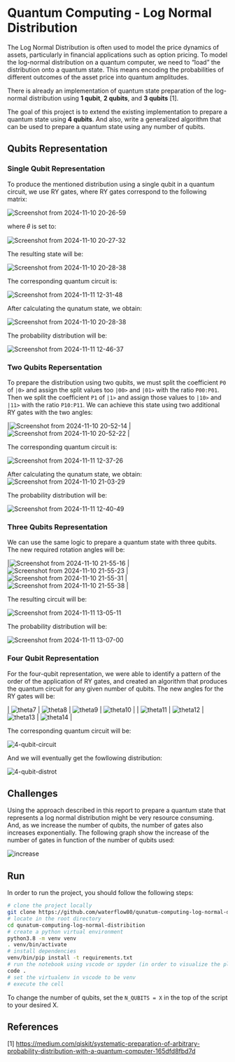 # Quantum Computing - Log Normal Distribution
The Log Normal Distribution is often used to model the price dynamics of assets, particularly in financial applications such as option pricing. To model the log-normal distribution on a quantum computer, we need to “load” the distribution onto a quantum state. This means encoding the probabilities of different outcomes of the asset price into quantum amplitudes.

There is already an implementation of quantum state preparation of the log-normal distribution using **1 qubit**, **2 qubits**, and **3 qubits** [1]. 

The goal of this project is to extend the existing implementation to prepare a quantum state using **4 qubits**. And also, write a generalized algorithm that can be used to prepare a quantum state using any number of qubits.

## Qubits Representation
### Single Qubit Representation
To produce the mentioned distribution using a single qubit in a quantum circuit, we use RY gates, where RY gates correspond to the following matrix:

![Screenshot from 2024-11-10 20-26-59](https://github.com/user-attachments/assets/bffc6241-9c22-4d06-9e68-c472ef488f31)

where 𝜃 is set to:

![Screenshot from 2024-11-10 20-27-32](https://github.com/user-attachments/assets/9f644fc2-b149-424d-811a-4eafdd68d78f)

The resulting state will be:

![Screenshot from 2024-11-10 20-28-38](https://github.com/user-attachments/assets/12f63af6-6e92-47f8-9ecc-6fb575fac962)

The corresponding quantum circuit is:

![Screenshot from 2024-11-11 12-31-48](https://github.com/user-attachments/assets/bcc03021-3f05-4768-8179-bfb9dde69828)

After calculating the qunatum state, we obtain:

![Screenshot from 2024-11-10 20-28-38](https://github.com/user-attachments/assets/28a4897d-2a52-4c7c-a335-18be7a93c701)

The probability distribution will be:

![Screenshot from 2024-11-11 12-46-37](https://github.com/user-attachments/assets/0b127b62-dd5a-4377-9d39-f84a7c3adc07)


### Two Qubits Repersentation
To prepare the distribution using two qubits, we must split the coefficient `P0` of `|0>` and assign the split values too `|00>` and `|01>` with the ratio `P00:P01`. Then we split the coefficient `P1` of `|1>` and assign those values to `|10>` and `|11>` with the ratio `P10:P11`. We can achieve this state using two additional RY gates with the two angles:

|![Screenshot from 2024-11-10 20-52-14](https://github.com/user-attachments/assets/e502b977-7668-4814-aca4-d974614d5a80) | ![Screenshot from 2024-11-10 20-52-22](https://github.com/user-attachments/assets/e4f10ff2-f7a3-4132-ae39-608d05ac094b) |

The corresponding quantum circuit is:

![Screenshot from 2024-11-11 12-37-26](https://github.com/user-attachments/assets/ff071359-bd66-44b5-888a-cede3c989a2e)

After calculating the qunatum state, we obtain:
![Screenshot from 2024-11-10 21-03-29](https://github.com/user-attachments/assets/5ace7527-c08b-4106-b484-b1d9cca70c4c)

The probability distribution will be:

![Screenshot from 2024-11-11 12-40-49](https://github.com/user-attachments/assets/28e66c04-9820-47c9-a5e8-d60b4afcfd65)


### Three Qubits Representation
We can use the same logic to prepare a quantum state with three qubits. The new required rotation angles will be: 

|![Screenshot from 2024-11-10 21-55-16](https://github.com/user-attachments/assets/9df0d5cd-afe1-4d8c-83e3-1d9b1efacedc)
 | ![Screenshot from 2024-11-10 21-55-23](https://github.com/user-attachments/assets/7f95e4a1-f7a2-42d5-9e19-e48765b82ffa)
 | ![Screenshot from 2024-11-10 21-55-31](https://github.com/user-attachments/assets/4cd072b9-76a1-4fee-aeb6-6613d1a56b3a)
 |  ![Screenshot from 2024-11-10 21-55-38](https://github.com/user-attachments/assets/61dd0c2b-31af-4f39-9170-2bd995919b75)
|

The resulting circuit will be:

![Screenshot from 2024-11-11 13-05-11](https://github.com/user-attachments/assets/7d1c6433-388b-4254-917d-0304978f05a1)

The probability distribution will be:

![Screenshot from 2024-11-11 13-07-00](https://github.com/user-attachments/assets/b8a75eaa-9edf-4008-ba10-08c651555a60)


### Four Qubit Representation
For the four-qubit representation, we were able to identify a pattern of the order of the application of RY gates, and created an algorithm that produces the quantum circuit for any given number of qubits. 
The new angles for the RY gates will be:

 | ![theta7](https://github.com/user-attachments/assets/223b0404-df09-4e32-8b1d-363f6f23e011)
 | ![theta8](https://github.com/user-attachments/assets/0f1f3cee-8547-4a2e-90bb-3691ea59f0da)
 | ![theta9](https://github.com/user-attachments/assets/f00e24cb-e4db-47b3-975e-49def5e222f3)
 | ![theta10](https://github.com/user-attachments/assets/50c363d4-632d-47e0-b686-55efdad0f5ea)
|
| ![theta11](https://github.com/user-attachments/assets/40aee67e-4051-4971-a729-8b4ad9b5997a)
 | ![theta12](https://github.com/user-attachments/assets/6f181f22-a2e8-4870-a683-8f021fd7c407)
 | ![theta13](https://github.com/user-attachments/assets/9e069aaf-63b5-423f-8d48-34168e4df12e)
 | ![theta14](https://github.com/user-attachments/assets/f8e93e34-8841-436f-96d0-651fb7233d2b)
  |
  
The corresponding quantum circuit will be:

![4-qubit-circuit](https://github.com/user-attachments/assets/6db59aa2-4560-45d4-b84d-9f4a16292b07)

And we will eventually get the fowllowing distribution:

![4-qubit-distrot](https://github.com/user-attachments/assets/cae96d3a-400d-4ba1-baa9-36c2b74335fc)

## Challenges
Using the approach described in this report to prepare a quantum state that represents a log normal distribution might be very resource consuming. And, as we increase the number of qubits, the number of gates also increases exponentially. The following graph show the increase of the number of gates in function of the number of qubits used:

![increase](https://github.com/user-attachments/assets/8b0e2928-4a70-44f9-a989-05062363d751)


## Run
In order to run the project, you should follow the following steps:
```sh
# clone the project locally
git clone https://github.com/waterflow80/qunatum-computing-log-normal-distribition.git
# locate in the root directory
cd qunatum-computing-log-normal-distribition
# create a python virtual environment 
python3.8 -m venv venv
. venv/bin/activate
# install dependencies
venv/bin/pip install -t requirements.txt
# run the notebook using vscode or spyder (in order to visualize the plots)
code .
# set the virtualenv in vscode to be venv
# execute the cell
```

To change the number of qubits, set the `N_QUBITS = X` in the top of the script to your desired X.

## References
[1] https://medium.com/qiskit/systematic-preparation-of-arbitrary-probability-distribution-with-a-quantum-computer-165dfd8fbd7d
